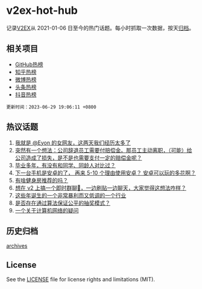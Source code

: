 # v2ex-hot-hub

 记录[V2EX](https://www.v2ex.com/)从 2021-01-06 日至今的热门话题。每小时抓取一次数据，按天[归档](archives)。
 
 ## 相关项目

- [GitHub热榜](https://github.com/lonnyzhang423/github-hot-hub)
- [知乎热榜](https://github.com/lonnyzhang423/zhihu-hot-hub)
- [微博热榜](https://github.com/lonnyzhang423/weibo-hot-hub)
- [头条热榜](https://github.com/lonnyzhang423/toutiao-hot-hub)
- [抖音热榜](https://github.com/lonnyzhang423/douyin-hot-hub)


 `更新时间：2023-06-29 19:06:11 +0800`

## 热议话题

1. [我就是 @Eyon 的女网友，这两天我们经历太多了](https://www.v2ex.com/t/952600)
1. [突然有一个想法：公司辞退员工需要付赔偿金。那员工主动离职，（可能）给公司造成了损失，是不是也需要支付一定的赔偿金呢？](https://www.v2ex.com/t/952698)
1. [毕业多年，有没有和同学、同龄人对比过？](https://www.v2ex.com/t/952618)
1. [下一台手机是安卓的了， 再来 5-10 个理由使用安卓？ 安卓可以玩的多花啊？](https://www.v2ex.com/t/952509)
1. [有啥健身房推荐的吗？](https://www.v2ex.com/t/952596)
1. [想在 v2 上搞一个即时群聊🐶，一边刷贴一边聊天，大家觉得这想法咋样？](https://www.v2ex.com/t/952634)
1. [这些年诞生的一个非常暴利而又低调的一个行业](https://www.v2ex.com/t/952753)
1. [是否存在通过算法保证公平的抽奖模式？](https://www.v2ex.com/t/952529)
1. [一个关于计算机网络的疑问](https://www.v2ex.com/t/952586)

## 历史归档

[archives](archives)

## License

See the [LICENSE](LICENSE) file for license rights and limitations (MIT).
